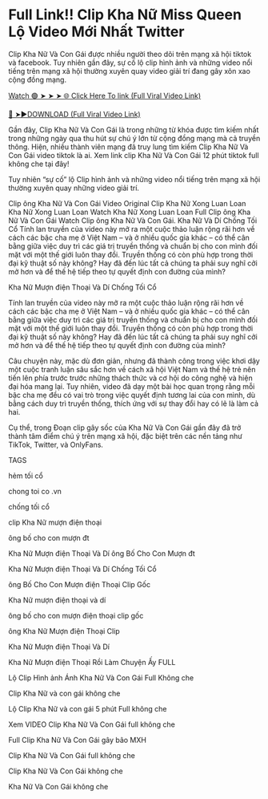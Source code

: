 # Full Link!! Clip Kha Nữ Miss Queen Lộ Video Mới Nhất Twitter

Clip Kha Nữ Và Con Gái được nhiều người theo dõi trên mạng xã hội tiktok và facebook. Tuy nhiên gần đây, sự cố lộ clip hình ảnh và những video nổi tiếng trên mạng xã hội thường xuyên quay video giải trí đang gây xôn xao cộng đồng mạng.


[Watch 🟢 ➤ ➤ ➤ 🌐 Click Here To link (Full Viral Video Link)](https://cinesky.today/lo-clip-kha-nu-video/)

[🔴 ➤►DOWNLOAD (Full Viral Video Link)](https://cinesky.today/lo-clip-kha-nu-video/)

Gần đây, Clip Kha Nữ Và Con Gái là trong những từ khóa được tìm kiếm nhất trong những ngày qua thu hút sự chú ý lớn từ cộng đồng mạng mà cả truyền thông. Hiện, nhiều thành viên mạng đã truy lung tìm kiếm Clip Kha Nữ Và Con Gái video tiktok là ai. Xem link clip Kha Nữ Và Con Gái 12 phút tiktok full không che tại đây!

Tuy nhiên “sự cố” lộ Clip hình ảnh và những video nổi tiếng trên mạng xã hội thường xuyên quay những video giải trí.

Clip ông Kha Nữ Và Con Gái Video Original Clip Kha Nữ Xong Luan Loan Kha Nữ Xong Luan Loan Watch Kha Nữ Xong Luan Loan Full Clip ông Kha Nữ Và Con Gái Watch Clip ông Kha Nữ Và Con Gái. Kha Nữ Và Dí Chống Tối Cổ Tính lan truyền của video này mở ra một cuộc thảo luận rộng rãi hơn về cách các bậc cha mẹ ở Việt Nam – và ở nhiều quốc gia khác – có thể cân bằng giữa việc duy trì các giá trị truyền thống và chuẩn bị cho con mình đối mặt với một thế giới luôn thay đổi. Truyền thống có còn phù hợp trong thời đại kỹ thuật số này không? Hay đã đến lúc tất cả chúng ta phải suy nghĩ cởi mở hơn và để thế hệ tiếp theo tự quyết định con đường của mình?

Kha Nữ Mượn điện Thoại Và Dí Chống Tối Cổ

Tính lan truyền của video này mở ra một cuộc thảo luận rộng rãi hơn về cách các bậc cha mẹ ở Việt Nam – và ở nhiều quốc gia khác – có thể cân bằng giữa việc duy trì các giá trị truyền thống và chuẩn bị cho con mình đối mặt với một thế giới luôn thay đổi. Truyền thống có còn phù hợp trong thời đại kỹ thuật số này không? Hay đã đến lúc tất cả chúng ta phải suy nghĩ cởi mở hơn và để thế hệ tiếp theo tự quyết định con đường của mình?

Câu chuyện này, mặc dù đơn giản, nhưng đã thành công trong việc khơi dậy một cuộc tranh luận sâu sắc hơn về cách xã hội Việt Nam và thế hệ trẻ nên tiến lên phía trước trước những thách thức và cơ hội do công nghệ và hiện đại hóa mang lại. Tuy nhiên, video đã dạy một bài học quan trọng rằng mỗi bậc cha mẹ đều có vai trò trong việc quyết định tương lai của con mình, dù bằng cách duy trì truyền thống, thích ứng với sự thay đổi hay có lẽ là làm cả hai.

Cụ thể, trong Đoạn clip gây sốc của Kha Nữ Và Con Gái gần đây đã trở thành tâm điểm chú ý trên mạng xã hội, đặc biệt trên các nền tảng như TikTok, Twitter, và OnlyFans.

TAGS

hẻm tối cổ

chong toi co .vn

chống tối cổ

clip Kha Nữ mượn điện thoại

ông bố cho con mượn đt

Kha Nữ Mượn điện Thoại Và Dí ông Bố Cho Con Mượn đt

Kha Nữ Mượn điện Thoại Và Dí Chống Tối Cổ

ông Bố Cho Con Mượn điện Thoại Clip Gốc

Kha Nữ mượn điện thoại và dí

ông bố cho con mượn điện thoại clip gốc

ông Kha Nữ Mượn điện Thoại Clip

Kha Nữ Mượn điện Thoại Và Dí

Kha Nữ Mượn điện Thoại Rồi Làm Chuyện Ấy FULL

Lộ Clip Hình ảnh Ánh Kha Nữ Và Con Gái Full Không che

Clip Kha Nữ và con gái không che

Lộ Clip Kha Nữ và con gái 5 phút Full không che

Xem VIDEO Clip Kha Nữ Và Con Gái full không che

Full Clip Kha Nữ Và Con Gái gây bão MXH

Clip Kha Nữ Và Con Gái full không che

Clip Kha Nữ Và Con Gái không che

Kha Nữ Và Con Gái không che
